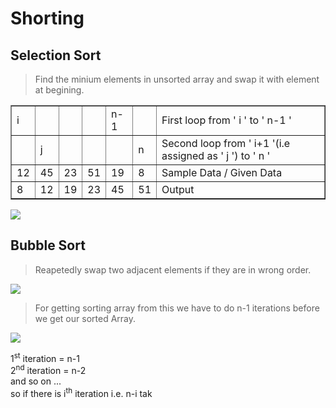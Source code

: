 # Shorting 

## Selection Sort
> Find the minium elements in unsorted array and swap it with element at begining.

<table border>
<tr>
<td>i</td>
<td></td>
<td></td>
<td></td>
<td>n-1</td>
<td></td>
<td>First loop from  ' i ' to ' n-1 '</td>
</tr>
<tr>
<td></td>
<td>j</td>
<td></td>
<td></td>
<td></td>
<td>n</td>
<td>Second loop from  ' i+1 '(i.e assigned as ' j ') to ' n '</td>
</tr>
<tr>
<td>12</td>
<td>45</td>
<td>23</td>
<td>51</td>
<td>19</td>
<td>8</td>
<td>Sample Data / Given Data</td>
</tr>
<tr>
<td>8</td>
<td>12</td>
<td>19</td>
<td>23</td>
<td>45</td>
<td>51</td>
<td>Output</td>
</tr>
</table>

<img src="https://imgur.com/1usiRlQ.png"/>


<br>

## Bubble Sort
> Reapetedly swap two adjacent elements if they are in wrong order.

<img src="https://imgur.com/jeHSFTG.png"/>

> For getting sorting array from this we have to do n-1 iterations before we get our sorted Array.

<img src="https://imgur.com/GZLQK5H.png"/>

1<sup>st</sup> iteration = n-1<br>
2<sup>nd</sup> iteration = n-2<br>
and so on ...<br>
so if there is i<sup>th</sup> iteration i.e. n-i tak